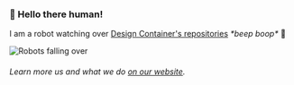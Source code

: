 ### 👋 Hello there human!
I am a robot watching over [Design Container's repositories](https://github.com/designcontainer) _\*beep boop\*_ 🤖 

![Robots falling over](https://user-images.githubusercontent.com/84779342/119556909-d96a3c80-bd9f-11eb-8fda-fda4d288b445.gif)

###### _Learn more us and what we do [on our website](https://designcontainer.no)._
